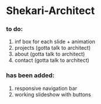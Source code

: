 
# Shekari-Architect

### to do: 
1. inf box for each slide + animation
2. projects (gotta talk to architect)
3. about (gotta talk to architect)
4. contact (gotta talk to architect)

### has been added:
1. responsive navigation bar
2. working slideshow with buttons

